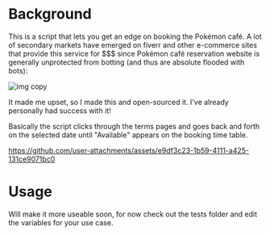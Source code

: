 # Background
This is a script that lets you get an edge on booking the Pokémon café. A lot of secondary markets have emerged on fiverr and other e-commerce sites that provide this service for $$$ since Pokémon café reservation website is generally unprotected from botting (and thus are absolute flooded with bots): 

![img copy](https://github.com/user-attachments/assets/acba74b3-85e5-496e-9a4b-62a3074508e2)


It made me upset, so I made this and open-sourced it. I've already personally had success with it!

Basically the script clicks through the terms pages and goes back and forth on the selected date until "Available" appears on the booking time table.

https://github.com/user-attachments/assets/e9df3c23-1b59-4111-a425-131ce9071bc0

# Usage

Will make it more useable soon, for now check out the tests folder and edit the variables for your use case.
